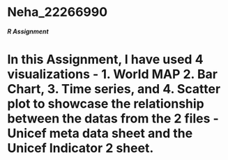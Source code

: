 # Neha_22266990
***R Assignment*** 
# In this Assignment, I have used 4 visualizations - 1. World MAP 2. Bar Chart, 3. Time series, and 4. Scatter plot to showcase the relationship between the datas from the 2 files - Unicef meta data sheet and the Unicef Indicator 2 sheet.
